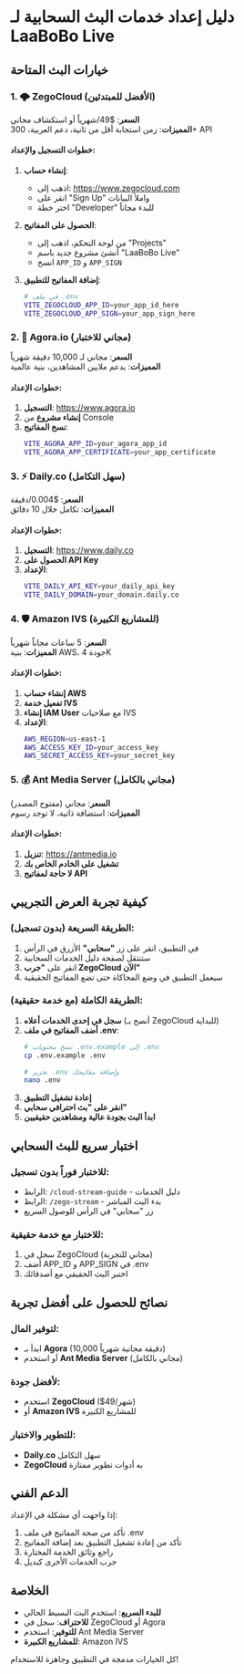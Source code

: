 # دليل إعداد خدمات البث السحابية لـ LaaBoBo Live

## خيارات البث المتاحة

### 1. 🌩️ ZegoCloud (الأفضل للمبتدئين)
**السعر**: $49/شهرياً أو استكشاف مجاني  
**المميزات**: زمن استجابة أقل من ثانية، دعم العربية، 300+ API

#### خطوات التسجيل والإعداد:
1. **إنشاء حساب**:
   - اذهب إلى: https://www.zegocloud.com
   - انقر على "Sign Up" واملأ البيانات
   - اختر خطة "Developer" للبدء مجاناً

2. **الحصول على المفاتيح**:
   - من لوحة التحكم، اذهب إلى "Projects" 
   - أنشئ مشروع جديد باسم "LaaBoBo Live"
   - انسخ `APP_ID` و `APP_SIGN`

3. **إضافة المفاتيح للتطبيق**:
   ```bash
   # في ملف .env
   VITE_ZEGOCLOUD_APP_ID=your_app_id_here
   VITE_ZEGOCLOUD_APP_SIGN=your_app_sign_here
   ```

### 2. 🎯 Agora.io (مجاني للاختبار)
**السعر**: مجاني لـ 10,000 دقيقة شهرياً  
**المميزات**: يدعم ملايين المشاهدين، بنية عالمية

#### خطوات الإعداد:
1. **التسجيل**: https://www.agora.io
2. **إنشاء مشروع** من Console
3. **نسخ المفاتيح**:
   ```bash
   VITE_AGORA_APP_ID=your_agora_app_id
   VITE_AGORA_APP_CERTIFICATE=your_app_certificate
   ```

### 3. ⚡ Daily.co (سهل التكامل)
**السعر**: $0.004/دقيقة  
**المميزات**: تكامل خلال 10 دقائق

#### خطوات الإعداد:
1. **التسجيل**: https://www.daily.co
2. **الحصول على API Key**
3. **الإعداد**:
   ```bash
   VITE_DAILY_API_KEY=your_daily_api_key
   VITE_DAILY_DOMAIN=your_domain.daily.co
   ```

### 4. 🛡️ Amazon IVS (للمشاريع الكبيرة)
**السعر**: 5 ساعات مجاناً شهرياً  
**المميزات**: بنية AWS، جودة 4K

#### خطوات الإعداد:
1. **إنشاء حساب AWS**
2. **تفعيل خدمة IVS**
3. **إنشاء IAM User** مع صلاحيات IVS
4. **الإعداد**:
   ```bash
   AWS_REGION=us-east-1
   AWS_ACCESS_KEY_ID=your_access_key
   AWS_SECRET_ACCESS_KEY=your_secret_key
   ```

### 5. 💰 Ant Media Server (مجاني بالكامل)
**السعر**: مجاني (مفتوح المصدر)  
**المميزات**: استضافة ذاتية، لا توجد رسوم

#### خطوات الإعداد:
1. **تنزيل**: https://antmedia.io
2. **تشغيل على الخادم الخاص بك**
3. **لا حاجة لمفاتيح API**

## كيفية تجربة العرض التجريبي

### الطريقة السريعة (بدون تسجيل):
1. في التطبيق، انقر على زر **"سحابي"** الأزرق في الرأس
2. ستنتقل لصفحة دليل الخدمات السحابية
3. انقر على **"جرب ZegoCloud الآن"**
4. سيعمل التطبيق في وضع المحاكاة حتى تضع المفاتيح الحقيقية

### الطريقة الكاملة (مع خدمة حقيقية):
1. **سجل في إحدى الخدمات أعلاه** (أنصح بـ ZegoCloud للبداية)
2. **أضف المفاتيح في ملف .env**:
   ```bash
   # نسخ محتويات .env.example إلى .env
   cp .env.example .env
   
   # تحرير .env وإضافة مفاتيحك
   nano .env
   ```
3. **إعادة تشغيل التطبيق**
4. **انقر على "بث احترافي سحابي"**
5. **ابدأ البث بجودة عالية ومشاهدين حقيقيين**

## اختبار سريع للبث السحابي

### للاختبار فوراً بدون تسجيل:
- الرابط: `/cloud-stream-guide` - دليل الخدمات
- الرابط: `/zego-stream` - بدء البث المباشر
- زر "سحابي" في الرأس للوصول السريع

### للاختبار مع خدمة حقيقية:
1. سجل في ZegoCloud (مجاني للتجربة)
2. أضف APP_ID و APP_SIGN في .env
3. اختبر البث الحقيقي مع أصدقائك

## نصائح للحصول على أفضل تجربة

### لتوفير المال:
- ابدأ بـ **Agora** (10,000 دقيقة مجانية شهرياً)
- أو استخدم **Ant Media Server** (مجاني بالكامل)

### لأفضل جودة:
- استخدم **ZegoCloud** ($49/شهر)
- أو **Amazon IVS** للمشاريع الكبيرة

### للتطوير والاختبار:
- **Daily.co** سهل التكامل
- **ZegoCloud** به أدوات تطوير ممتازة

## الدعم الفني
إذا واجهت أي مشكلة في الإعداد:
1. تأكد من صحة المفاتيح في ملف .env
2. تأكد من إعادة تشغيل التطبيق بعد إضافة المفاتيح
3. راجع وثائق الخدمة المختارة
4. جرب الخدمات الأخرى كبديل

## الخلاصة
- **للبدء السريع**: استخدم البث البسيط الحالي
- **للاحتراف**: سجل في ZegoCloud أو Agora
- **للتوفير**: استخدم Ant Media Server
- **للمشاريع الكبيرة**: Amazon IVS

كل الخيارات مدمجة في التطبيق وجاهزة للاستخدام!